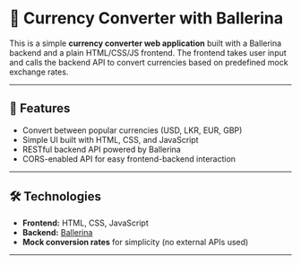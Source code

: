 # 💱 Currency Converter with Ballerina

This is a simple **currency converter web application** built with a Ballerina backend and a plain HTML/CSS/JS frontend. The frontend takes user input and calls the backend API to convert currencies based on predefined mock exchange rates.

---

## 🚀 Features

- Convert between popular currencies (USD, LKR, EUR, GBP)
- Simple UI built with HTML, CSS, and JavaScript
- RESTful backend API powered by Ballerina
- CORS-enabled API for easy frontend-backend interaction

---

## 🛠️ Technologies

- **Frontend:** HTML, CSS, JavaScript
- **Backend:** [Ballerina](https://ballerina.io/)
- **Mock conversion rates** for simplicity (no external APIs used)

---



